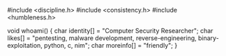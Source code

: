 #include <discipline.h>
#include <consistency.h>
#include <humbleness.h>

void whoami()
{
    char identity[] = "Computer Security Researcher";
    char likes[] = "pentesting, malware development, reverse-engineering, binary-exploitation, python, c, nim";
    char moreinfo[] = "friendly";
}
